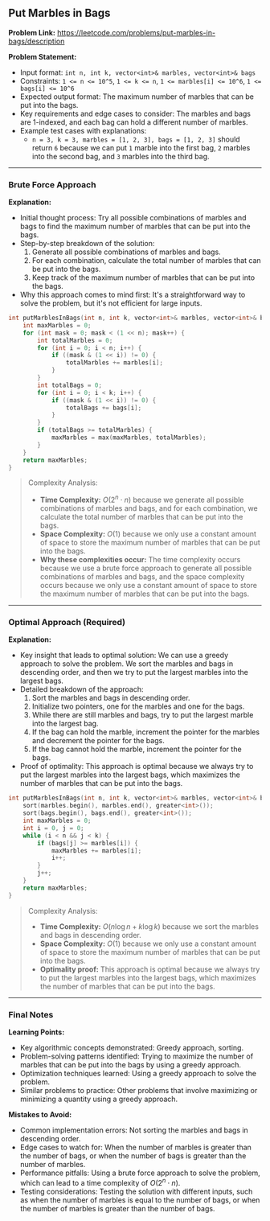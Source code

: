 ## Put Marbles in Bags
**Problem Link:** https://leetcode.com/problems/put-marbles-in-bags/description

**Problem Statement:**
- Input format: `int n, int k, vector<int>& marbles, vector<int>& bags`
- Constraints: `1 <= n <= 10^5`, `1 <= k <= n`, `1 <= marbles[i] <= 10^6`, `1 <= bags[i] <= 10^6`
- Expected output format: The maximum number of marbles that can be put into the bags.
- Key requirements and edge cases to consider: The marbles and bags are 1-indexed, and each bag can hold a different number of marbles.
- Example test cases with explanations: 
    - `n = 3, k = 3, marbles = [1, 2, 3], bags = [1, 2, 3]` should return `6` because we can put `1` marble into the first bag, `2` marbles into the second bag, and `3` marbles into the third bag.

---

### Brute Force Approach

**Explanation:**
- Initial thought process: Try all possible combinations of marbles and bags to find the maximum number of marbles that can be put into the bags.
- Step-by-step breakdown of the solution:
    1. Generate all possible combinations of marbles and bags.
    2. For each combination, calculate the total number of marbles that can be put into the bags.
    3. Keep track of the maximum number of marbles that can be put into the bags.
- Why this approach comes to mind first: It's a straightforward way to solve the problem, but it's not efficient for large inputs.

```cpp
int putMarblesInBags(int n, int k, vector<int>& marbles, vector<int>& bags) {
    int maxMarbles = 0;
    for (int mask = 0; mask < (1 << n); mask++) {
        int totalMarbles = 0;
        for (int i = 0; i < n; i++) {
            if ((mask & (1 << i)) != 0) {
                totalMarbles += marbles[i];
            }
        }
        int totalBags = 0;
        for (int i = 0; i < k; i++) {
            if ((mask & (1 << i)) != 0) {
                totalBags += bags[i];
            }
        }
        if (totalBags >= totalMarbles) {
            maxMarbles = max(maxMarbles, totalMarbles);
        }
    }
    return maxMarbles;
}
```

> Complexity Analysis:
> - **Time Complexity:** $O(2^n \cdot n)$ because we generate all possible combinations of marbles and bags, and for each combination, we calculate the total number of marbles that can be put into the bags.
> - **Space Complexity:** $O(1)$ because we only use a constant amount of space to store the maximum number of marbles that can be put into the bags.
> - **Why these complexities occur:** The time complexity occurs because we use a brute force approach to generate all possible combinations of marbles and bags, and the space complexity occurs because we only use a constant amount of space to store the maximum number of marbles that can be put into the bags.

---

### Optimal Approach (Required)

**Explanation:**
- Key insight that leads to optimal solution: We can use a greedy approach to solve the problem. We sort the marbles and bags in descending order, and then we try to put the largest marbles into the largest bags.
- Detailed breakdown of the approach:
    1. Sort the marbles and bags in descending order.
    2. Initialize two pointers, one for the marbles and one for the bags.
    3. While there are still marbles and bags, try to put the largest marble into the largest bag.
    4. If the bag can hold the marble, increment the pointer for the marbles and decrement the pointer for the bags.
    5. If the bag cannot hold the marble, increment the pointer for the bags.
- Proof of optimality: This approach is optimal because we always try to put the largest marbles into the largest bags, which maximizes the number of marbles that can be put into the bags.

```cpp
int putMarblesInBags(int n, int k, vector<int>& marbles, vector<int>& bags) {
    sort(marbles.begin(), marbles.end(), greater<int>());
    sort(bags.begin(), bags.end(), greater<int>());
    int maxMarbles = 0;
    int i = 0, j = 0;
    while (i < n && j < k) {
        if (bags[j] >= marbles[i]) {
            maxMarbles += marbles[i];
            i++;
        }
        j++;
    }
    return maxMarbles;
}
```

> Complexity Analysis:
> - **Time Complexity:** $O(n \log n + k \log k)$ because we sort the marbles and bags in descending order.
> - **Space Complexity:** $O(1)$ because we only use a constant amount of space to store the maximum number of marbles that can be put into the bags.
> - **Optimality proof:** This approach is optimal because we always try to put the largest marbles into the largest bags, which maximizes the number of marbles that can be put into the bags.

---

### Final Notes

**Learning Points:**
- Key algorithmic concepts demonstrated: Greedy approach, sorting.
- Problem-solving patterns identified: Trying to maximize the number of marbles that can be put into the bags by using a greedy approach.
- Optimization techniques learned: Using a greedy approach to solve the problem.
- Similar problems to practice: Other problems that involve maximizing or minimizing a quantity using a greedy approach.

**Mistakes to Avoid:**
- Common implementation errors: Not sorting the marbles and bags in descending order.
- Edge cases to watch for: When the number of marbles is greater than the number of bags, or when the number of bags is greater than the number of marbles.
- Performance pitfalls: Using a brute force approach to solve the problem, which can lead to a time complexity of $O(2^n \cdot n)$.
- Testing considerations: Testing the solution with different inputs, such as when the number of marbles is equal to the number of bags, or when the number of marbles is greater than the number of bags.